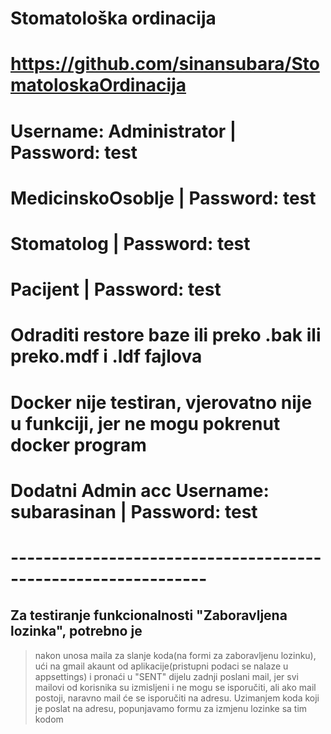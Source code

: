 # Stomatološka ordinacija
# https://github.com/sinansubara/StomatoloskaOrdinacija

# 
# Username: Administrator | Password: test
# MedicinskoOsoblje | Password: test
# Stomatolog | Password: test
# Pacijent | Password: test
#

# Odraditi restore baze ili preko .bak ili preko.mdf i .ldf fajlova
# Docker nije testiran, vjerovatno nije u funkciji, jer ne mogu pokrenut docker program
# Dodatni Admin acc Username: subarasinan | Password: test
# --------------------------------------------------------------

## Za testiranje funkcionalnosti "Zaboravljena lozinka", potrebno je
> nakon unosa maila za slanje koda(na formi za zaboravljenu lozinku),
> ući na gmail akaunt od aplikacije(pristupni podaci se nalaze u appsettings)
> i pronaći u "SENT" dijelu zadnji poslani mail, jer svi mailovi od korisnika su izmisljeni
> i ne mogu se isporučiti, ali ako mail postoji, naravno mail će se isporučiti na adresu.
> Uzimanjem koda koji je poslat na adresu, popunjavamo formu za izmjenu lozinke sa tim kodom
